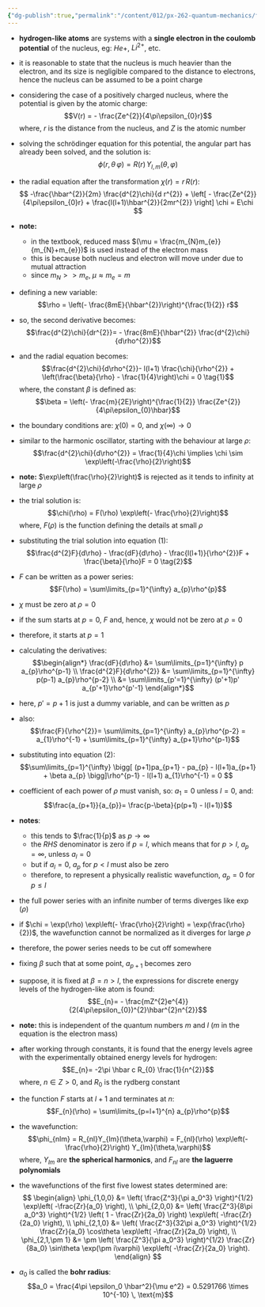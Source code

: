 ```yaml
---
{"dg-publish":true,"permalink":"/content/012/px-262-quantum-mechanics/f-3-d-systems/px-262-f6-hydrogenic-atom/","noteIcon":"1","created":"2024-11-25T10:50:32.000+00:00","updated":"2024-12-15T14:14:36.543+00:00"}
---
```


- **hydrogen-like atoms** are systems with a **single electron in the coulomb potential** of the nucleus, eg: $He+$, $Li^{2+}$, etc.
- it is reasonable to state that the nucleus is much heavier than the electron, and its size is negligible compared to the distance to electrons, hence the nucleus can be assumed to be a point charge
- considering the case of a positively charged nucleus, where the potential is given by the atomic charge: 
  $$V(r) = - \frac{Ze^{2}}{4\pi\epsilon_{0}r}$$
	where, $r$ is the distance from the nucleus, and $Z$ is the atomic number
	
- solving the schrödinger equation for this potential, the angular part has already been solved, and the solution is: 
  $$\phi(r,\theta\,\varphi) = R(r)\, Y_{l,m} (\theta,\varphi)$$
- the radial equation after the transformation $\chi(r) = r\,R(r):$ 
  $$ -\frac{\hbar^{2}}{2m} \frac{d^{2}\chi}{d r^{2}} + \left[ - \frac{Ze^{2}}{4\pi\epsilon_{0}r} + \frac{l(l+1)\hbar^{2}}{2mr^{2}} \right] \chi = E\chi $$
- **note:** 
	- in the textbook, reduced mass $(\mu = \frac{m_{N}m_{e}}{m_{N}+m_{e}})$ is used instead of the electron mass
	- this is because both nucleus and electron will move under due to mutual attraction
	- since $m_{N}>>m_{e},\; \mu \approx m_{e} = m$
- defining a new variable: 
  $$\rho = \left(- \frac{8mE}{\hbar^{2}}\right)^{\frac{1}{2}} r$$
- so, the second derivative becomes: 
  $$\frac{d^{2}\chi}{dr^{2}}= - \frac{8mE}{\hbar^{2}} \frac{d^{2}\chi}{d\rho^{2}}$$
- and the radial equation becomes: 
  $$\frac{d^{2}\chi}{d\rho^{2}}- l(l+1) \frac{\chi}{\rho^{2}} + \left(\frac{\beta}{\rho} - \frac{1}{4}\right)\chi = 0 \tag{1}$$
	where, the constant $\beta$ is defined as: 
	$$\beta = \left(- \frac{m}{2E}\right)^{\frac{1}{2}} \frac{Ze^{2}}{4\pi\epsilon_{0}\hbar}$$
- the boundary conditions are: $\chi(0) = 0$, and $\chi(\infty) \to 0$
- similar to the harmonic oscillator, starting with the behaviour at large $\rho:$ 
  $$\frac{d^{2}\chi}{d\rho^{2}} = \frac{1}{4}\chi \implies \chi \sim \exp\left(-\frac{\rho}{2}\right)$$
- **note:** $\exp\left(\frac{\rho}{2}\right)$ is rejected as it tends to infinity at large $\rho$
- the trial solution is: 
  $$\chi(\rho) = F(\rho) \exp\left(- \frac{\rho}{2}\right)$$
	where, $F(\rho)$ is the function defining the details at small $\rho$

- substituting the trial solution into equation $(1):$ 
  $$\frac{d^{2}F}{d\rho} - \frac{dF}{d\rho} - \frac{l(l+1)}{\rho^{2}}F + \frac{\beta}{\rho}F = 0 \tag{2}$$
- $F$ can be written as a power series: 
  $$F(\rho) = \sum\limits_{p=1}^{\infty} a_{p}\rho^{p}$$
- $\chi$ must be zero at ${} \rho=0 {}$
- if the sum starts at $p=0$, $F$ and, hence, $\chi$ would not be zero at $\rho=0$
- therefore, it starts at $p=1$

- calculating the derivatives: 
$$\begin{align*}
	\frac{dF}{d\rho} &= \sum\limits_{p=1}^{\infty} p a_{p}\rho^{p-1} \\
	\frac{d^{2}F}{d\rho^{2}} &= \sum\limits_{p=1}^{\infty} p(p-1) a_{p}\rho^{p-2} \\
	&= \sum\limits_{p'=1}^{\infty} (p'+1)p' a_{p'+1}\rho^{p'-1}
\end{align*}$$
- here, $p'=p+1$ is just a dummy variable, and can be written as $p$
- also: 
  $$\frac{F}{\rho^{2}}= \sum\limits_{p=1}^{\infty} a_{p}\rho^{p-2} = a_{1}\rho^{-1} + \sum\limits_{p=1}^{\infty} a_{p+1}\rho^{p-1}$$
- substituting into equation $(2):$ 
  $$\sum\limits_{p=1}^{\infty} \bigg[ (p+1)pa_{p+1} - pa_{p} - l(l+1)a_{p+1} + \beta a_{p} \bigg]\rho^{p-1} - l(l+1) a_{1}\rho^{-1} = 0 $$
- coefficient of each power of $\rho$ must vanish, so: $a_{1}=0$ unless $l=0$, and: 
  $$\frac{a_{p+1}}{a_{p}}= \frac{p-\beta}{p(p+1) - l(l+1)}$$
-  **notes**:
	- this tends to $\frac{1}{p}$ as $p\to\infty$
	- the $RHS$ denominator is zero if $p=l$, which means that  for $p>l, \; a_{p}=\infty$, unless $a_{l}=0$
	- but if $a_{l}=0$, ${} a_{p}$ for $p<l$ must also be zero
	- therefore, to represent a physically realistic wavefunction, $a_{p}=0$ for $p\leq l$

- the full power series with an infinite number of terms diverges like $\exp(\rho)$
- if $\chi = \exp(\rho) \exp\left(- \frac{\rho}{2}\right) = \exp(\frac{\rho}{2})$,  the wavefunction cannot be normalized as it diverges for large $\rho$
- therefore, the power series needs to be cut off somewhere
- fixing $\beta$ such that at some point, $a_{p+1}$ becomes zero
- suppose, it is fixed at $\beta=n>l$, the expressions for discrete energy levels of the hydrogen-like atom is found: 
  $$E_{n}= - \frac{mZ^{2}e^{4}}{2(4\pi\epsilon_{0})^{2}\hbar^{2}n^{2}}$$
- **note:** this is independent of the quantum numbers $m$ and $l$ ($m$ in the equation is the electron mass)
- after working through constants, it is found that the energy levels agree with the experimentally obtained energy levels for hydrogen: 
  $$E_{n}= -2\pi \hbar c R_{0} \frac{1}{n^{2}}$$
	where, $n\in Z > 0$, and $R_{0}$ is the rydberg constant

- the function $F$ starts at ${} l+1$ and terminates at $n:$ 
  $$F_{n}(\rho) = \sum\limits_{p=l+1}^{n} a_{p}\rho^{p}$$
- the wavefunction: 
  $$\phi_{nlm} = R_{nl}Y_{lm}(\theta,\varphi) = F_{nl}(\rho) \exp\left(- \frac{\rho}{2}\right) Y_{lm}(\theta,\varphi)$$
	where, $Y_{lm}$ are **the spherical harmonics**, and $F_{nl}$ are **the laguerre polynomials**

- the wavefunctions of the first five lowest states determined are:
$$
\begin{align}
\phi_{1,0,0} &= \left( \frac{Z^3}{\pi a_0^3} \right)^{1/2} \exp\left( -\frac{Zr}{a_0} \right), \\
\phi_{2,0,0} &= \left( \frac{Z^3}{8\pi a_0^3} \right)^{1/2} \left( 1 - \frac{Zr}{2a_0} \right) \exp\left( -\frac{Zr}{2a_0} \right), \\
\phi_{2,1,0} &= \left( \frac{Z^3}{32\pi a_0^3} \right)^{1/2} \frac{Zr}{a_0} \cos\theta \exp\left( -\frac{Zr}{2a_0} \right), \\
\phi_{2,1,\pm 1} &= \pm \left( \frac{Z^3}{\pi a_0^3} \right)^{1/2} \frac{Zr}{8a_0} \sin\theta \exp(\pm i\varphi) \exp\left( -\frac{Zr}{2a_0} \right).
\end{align}
$$
- $a_0$ is called the **bohr radius**:
$$a_0 = \frac{4\pi \epsilon_0 \hbar^2}{\mu e^2} = 0.5291766 \times 10^{-10} \, \text{m}$$
